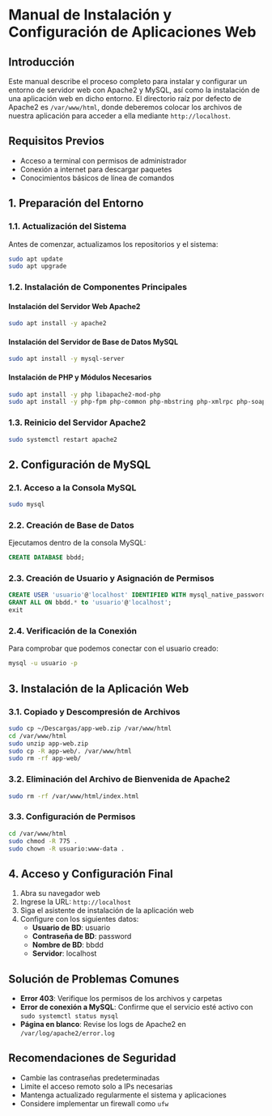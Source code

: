 # Manual de Instalación y Configuración de Aplicaciones Web

## Introducción

Este manual describe el proceso completo para instalar y configurar un entorno de servidor web con Apache2 y MySQL, así como la instalación de una aplicación web en dicho entorno. El directorio raíz por defecto de Apache2 es `/var/www/html`, donde deberemos colocar los archivos de nuestra aplicación para acceder a ella mediante `http://localhost`.

## Requisitos Previos

- Acceso a terminal con permisos de administrador
- Conexión a internet para descargar paquetes
- Conocimientos básicos de línea de comandos

## 1. Preparación del Entorno

### 1.1. Actualización del Sistema

Antes de comenzar, actualizamos los repositorios y el sistema:

```bash
sudo apt update
sudo apt upgrade
```

### 1.2. Instalación de Componentes Principales

#### Instalación del Servidor Web Apache2

```bash
sudo apt install -y apache2
```

#### Instalación del Servidor de Base de Datos MySQL

```bash
sudo apt install -y mysql-server
```

#### Instalación de PHP y Módulos Necesarios

```bash
sudo apt install -y php libapache2-mod-php
sudo apt install -y php-fpm php-common php-mbstring php-xmlrpc php-soap php-gd php-xml php-intl php-mysql php-cli php-ldap php-zip php-curl
```

### 1.3. Reinicio del Servidor Apache2

```bash
sudo systemctl restart apache2
```

## 2. Configuración de MySQL

### 2.1. Acceso a la Consola MySQL

```bash
sudo mysql
```

### 2.2. Creación de Base de Datos

Ejecutamos dentro de la consola MySQL:

```sql
CREATE DATABASE bbdd;
```

### 2.3. Creación de Usuario y Asignación de Permisos

```sql
CREATE USER 'usuario'@'localhost' IDENTIFIED WITH mysql_native_password BY 'password';
GRANT ALL ON bbdd.* to 'usuario'@'localhost';
exit
```

### 2.4. Verificación de la Conexión

Para comprobar que podemos conectar con el usuario creado:

```bash
mysql -u usuario -p
```

## 3. Instalación de la Aplicación Web

### 3.1. Copiado y Descompresión de Archivos

```bash
sudo cp ~/Descargas/app-web.zip /var/www/html
cd /var/www/html
sudo unzip app-web.zip
sudo cp -R app-web/. /var/www/html
sudo rm -rf app-web/
```

### 3.2. Eliminación del Archivo de Bienvenida de Apache2

```bash
sudo rm -rf /var/www/html/index.html
```

### 3.3. Configuración de Permisos

```bash
cd /var/www/html
sudo chmod -R 775 .
sudo chown -R usuario:www-data .
```

## 4. Acceso y Configuración Final

1. Abra su navegador web
2. Ingrese la URL: `http://localhost`
3. Siga el asistente de instalación de la aplicación web
4. Configure con los siguientes datos:
   - **Usuario de BD**: usuario
   - **Contraseña de BD**: password
   - **Nombre de BD**: bbdd
   - **Servidor**: localhost

## Solución de Problemas Comunes

- **Error 403**: Verifique los permisos de los archivos y carpetas
- **Error de conexión a MySQL**: Confirme que el servicio esté activo con `sudo systemctl status mysql`
- **Página en blanco**: Revise los logs de Apache2 en `/var/log/apache2/error.log`

## Recomendaciones de Seguridad

- Cambie las contraseñas predeterminadas
- Limite el acceso remoto solo a IPs necesarias
- Mantenga actualizado regularmente el sistema y aplicaciones
- Considere implementar un firewall como `ufw`
